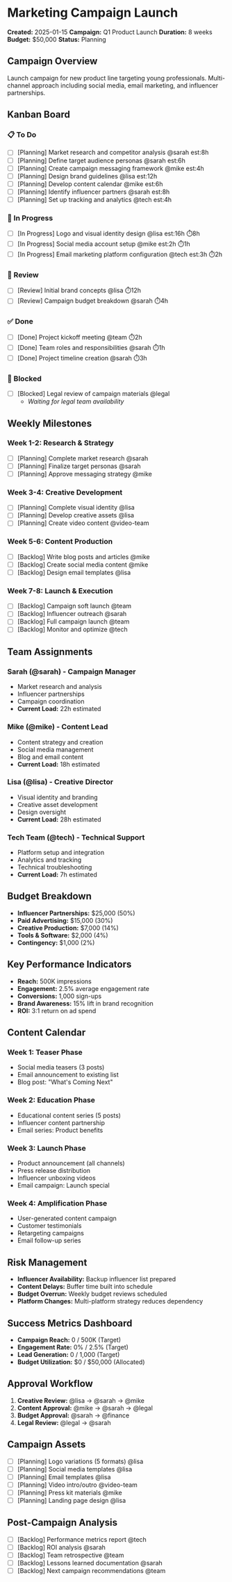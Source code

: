 # Marketing Campaign Launch

**Created:** 2025-01-15
**Campaign:** Q1 Product Launch
**Duration:** 8 weeks
**Budget:** $50,000
**Status:** Planning

## Campaign Overview
Launch campaign for new product line targeting young professionals. Multi-channel approach including social media, email marketing, and influencer partnerships.

## Kanban Board

### 📋 To Do
- [ ] [Planning] Market research and competitor analysis @sarah est:8h
- [ ] [Planning] Define target audience personas @sarah est:6h
- [ ] [Planning] Create campaign messaging framework @mike est:4h
- [ ] [Planning] Design brand guidelines @lisa est:12h
- [ ] [Planning] Develop content calendar @mike est:6h
- [ ] [Planning] Identify influencer partners @sarah est:8h
- [ ] [Planning] Set up tracking and analytics @tech est:4h

### 🔄 In Progress
- [ ] [In Progress] Logo and visual identity design @lisa est:16h ⏱️8h
- [ ] [In Progress] Social media account setup @mike est:2h ⏱️1h
- [ ] [In Progress] Email marketing platform configuration @tech est:3h ⏱️2h

### 👀 Review
- [ ] [Review] Initial brand concepts @lisa ⏱️12h
- [ ] [Review] Campaign budget breakdown @sarah ⏱️4h

### ✅ Done
- [ ] [Done] Project kickoff meeting @team ⏱️2h
- [ ] [Done] Team roles and responsibilities @sarah ⏱️1h
- [ ] [Done] Project timeline creation @sarah ⏱️3h

### 🚫 Blocked
- [ ] [Blocked] Legal review of campaign materials @legal
  - *Waiting for legal team availability*

## Weekly Milestones

### Week 1-2: Research & Strategy
- [ ] [Planning] Complete market research @sarah
- [ ] [Planning] Finalize target personas @sarah  
- [ ] [Planning] Approve messaging strategy @mike

### Week 3-4: Creative Development
- [ ] [Planning] Complete visual identity @lisa
- [ ] [Planning] Develop creative assets @lisa
- [ ] [Planning] Create video content @video-team

### Week 5-6: Content Production
- [ ] [Backlog] Write blog posts and articles @mike
- [ ] [Backlog] Create social media content @mike
- [ ] [Backlog] Design email templates @lisa

### Week 7-8: Launch & Execution
- [ ] [Backlog] Campaign soft launch @team
- [ ] [Backlog] Influencer outreach @sarah
- [ ] [Backlog] Full campaign launch @team
- [ ] [Backlog] Monitor and optimize @tech

## Team Assignments

### Sarah (@sarah) - Campaign Manager
- Market research and analysis
- Influencer partnerships
- Campaign coordination
- **Current Load:** 22h estimated

### Mike (@mike) - Content Lead  
- Content strategy and creation
- Social media management
- Blog and email content
- **Current Load:** 18h estimated

### Lisa (@lisa) - Creative Director
- Visual identity and branding
- Creative asset development
- Design oversight
- **Current Load:** 28h estimated

### Tech Team (@tech) - Technical Support
- Platform setup and integration
- Analytics and tracking
- Technical troubleshooting
- **Current Load:** 7h estimated

## Budget Breakdown
- **Influencer Partnerships:** $25,000 (50%)
- **Paid Advertising:** $15,000 (30%)
- **Creative Production:** $7,000 (14%)
- **Tools & Software:** $2,000 (4%)
- **Contingency:** $1,000 (2%)

## Key Performance Indicators
- **Reach:** 500K impressions
- **Engagement:** 2.5% average engagement rate
- **Conversions:** 1,000 sign-ups
- **Brand Awareness:** 15% lift in brand recognition
- **ROI:** 3:1 return on ad spend

## Content Calendar

### Week 1: Teaser Phase
- Social media teasers (3 posts)
- Email announcement to existing list
- Blog post: "What's Coming Next"

### Week 2: Education Phase  
- Educational content series (5 posts)
- Influencer content partnership
- Email series: Product benefits

### Week 3: Launch Phase
- Product announcement (all channels)
- Press release distribution
- Influencer unboxing videos
- Email campaign: Launch special

### Week 4: Amplification Phase
- User-generated content campaign
- Customer testimonials
- Retargeting campaigns
- Email follow-up series

## Risk Management
- **Influencer Availability:** Backup influencer list prepared
- **Content Delays:** Buffer time built into schedule  
- **Budget Overrun:** Weekly budget reviews scheduled
- **Platform Changes:** Multi-platform strategy reduces dependency

## Success Metrics Dashboard
- **Campaign Reach:** 0 / 500K (Target)
- **Engagement Rate:** 0% / 2.5% (Target)
- **Lead Generation:** 0 / 1,000 (Target)
- **Budget Utilization:** $0 / $50,000 (Allocated)

## Approval Workflow
1. **Creative Review:** @lisa → @sarah → @mike
2. **Content Approval:** @mike → @sarah → @legal
3. **Budget Approval:** @sarah → @finance
4. **Legal Review:** @legal → @sarah

## Campaign Assets
- [ ] [Planning] Logo variations (5 formats) @lisa
- [ ] [Planning] Social media templates @lisa
- [ ] [Planning] Email templates @lisa
- [ ] [Planning] Video intro/outro @video-team
- [ ] [Planning] Press kit materials @mike
- [ ] [Planning] Landing page design @lisa

## Post-Campaign Analysis
- [ ] [Backlog] Performance metrics report @tech
- [ ] [Backlog] ROI analysis @sarah  
- [ ] [Backlog] Team retrospective @team
- [ ] [Backlog] Lessons learned documentation @sarah
- [ ] [Backlog] Next campaign recommendations @team
